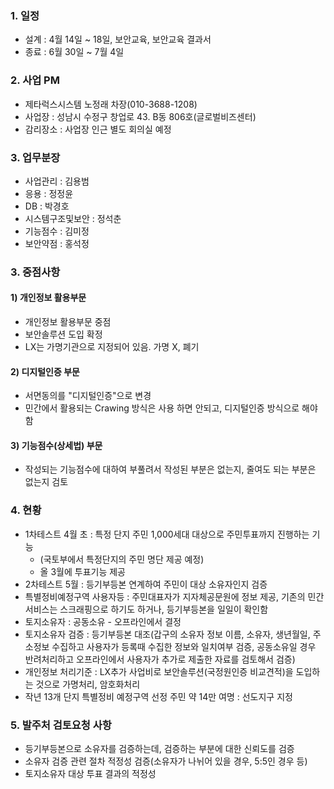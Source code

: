 ### 1. 일정
- 설계 : 4월 14일 ~ 18일, 보안교육, 보안교육 결과서
- 종료 : 6월 30일 ~ 7월 4일
### 2. 사업 PM
- 제타럭스시스템 노정래 차장(010-3688-1208)
- 사업장 : 성남시 수정구 창업로 43. B동 806호(글로벌비즈센터)
- 감리장소 : 사업장 인근 별도 회의실 예정
### 3. 업무분장
- 사업관리 : 김용범
- 응용 : 정정윤
- DB : 박경호
- 시스템구조및보안 : 정석춘
- 기능점수 : 김미정
- 보안약점 : 홍석정
### 3. 중점사항
#### 1) 개인정보 활용부문
- 개인정보 활용부문 중점
- 보안솔루션 도입 확정
- LX는 가명기관으로 지정되어 있음. 가명 X, 폐기
#### 2) 디지털인증 부문
- 서면동의를 "디지털인증"으로 변경
- 민간에서 활용되는 Crawing 방식은 사용 하면 안되고, 디지털인증 방식으로 해야 함
#### 3) 기능점수(상세법) 부문
- 작성되는 기능점수에 대하여 부풀려서 작성된 부분은 없는지, 줄여도 되는 부분은 없는지 검토
### 4. 현황
- 1차테스트  4월 초 : 특정 단지 주민 1,000세대 대상으로 주민투표까지 진행하는 기능
	- (국토부에서 특정단지의 주민 명단 제공 예정)
	- 올 3월에 투표기능 제공
- 2차테스트 5월 : 등기부등본 연계하여 주민이 대상 소유자인지 검증
- 특별정비예정구역 사용자등 : 주민대표자가 지자체공문원에 정보 제공, 기존의 민간서비스는 스크래핑으로 하기도 하거나, 등기부등본을 일일이 확인함
- 토지소유자 : 공동소유 - 오프라인에서 결정
- 토지소유자 검증 : 등기부등본 대조(갑구의 소유자 정보 이름, 소유자, 생년월일, 주소정보 수집하고 사용자가 등록때 수집한 정보와 일치여부 검증, 공동소유일 경우 반려처리하고 오프라인에서 사용자가 추가로 제출한 자료를 검토해서 검증)
- 개인정보 처리기준 : LX추가 사업비로 보안솔루션(국정원인증 비교견적)을 도입하는 것으로 가명처리, 암호화처리
- 작년 13개 단지 특별정비 예정구역 선정 주민 약 14만 여명 : 선도지구 지정

### 5. 발주처 검토요청 사항
- 등기부등본으로 소유자를 검증하는데, 검증하는 부분에 대한 신뢰도를 검증
- 소유자 검증 관련 절차 적정성 검증(소유자가 나뉘어 있을 경우, 5:5인 경우 등)
- 토지소유자 대상 투표 결과의 적정성